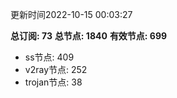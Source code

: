 更新时间2022-10-15 00:03:27

**总订阅: 73**
**总节点: 1840**
**有效节点: 699**
- ss节点: 409
- v2ray节点: 252
- trojan节点: 38
